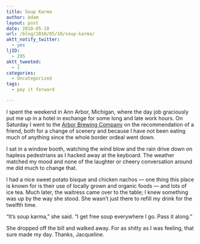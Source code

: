 ```yaml
---
title: Soup Karma
author: Adam
layout: post
date: 2010-05-10
url: /blog/2010/05/10/soup-karma/
aktt_notify_twitter:
  - yes
ljID:
  - 295
aktt_tweeted:
  - 1
categories:
  - Uncategorized
tags:
  - pay it forward

---
```

I spent the weekend in Ann Arbor, Michigan, where the day job graciously put me up in a hotel in exchange for some long and late work hours. On Saturday I went to the [Arbor Brewing Company](1) on the recommendation of a friend, both for a change of scenery and because I have not been eating much of anything since the whole border ordeal went down.

I sat in a window booth, watching the wind blow and the rain drive down on hapless pedestrians as I hacked away at the keyboard. The weather matched my mood and none of the laughter or cheery conversation around me did much to change that.

I had a nice sweet potato bisque and chicken nachos &#8212; one thing this place is known for is their use of locally grown and organic foods &#8212; and lots of ice tea. Much later, the waitress came over to the table; I knew something was up by the way she stood. She wasn’t just there to refill my drink for the twelfth time.

“It’s soup karma,” she said. “I get free soup everywhere I go. Pass it along.”

She dropped off the bill and walked away. For as shitty as I was feeling, that sure made my day. Thanks, Jacqueline.

 [1]: http://www.arborbrewing.com/
